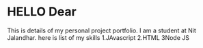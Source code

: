 # HELLO Dear
This is details of my personal project portfolio.
I am a student at Nit Jalandhar.
here is list of my skills
1.JAvascript
2.HTML
3Node JS